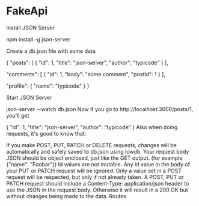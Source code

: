 # FakeApi

Install JSON Server

npm install -g json-server

Create a db.json file with some data

{
  "posts": [
    { "id": 1, "title": "json-server", "author": "typicode" }
  ],
 
 "comments": [
    { "id": 1, "body": "some comment", "postId": 1 }
  ],
 
 "profile": { "name": "typicode" }
}

Start JSON Server

json-server --watch db.json
Now if you go to http://localhost:3000/posts/1, you'll get

{ "id": 1, "title": "json-server", "author": "typicode" }
Also when doing requests, it's good to know that:

If you make POST, PUT, PATCH or DELETE requests, changes will be automatically and safely saved to db.json using lowdb.
Your request body JSON should be object enclosed, just like the GET output. (for example {"name": "Foobar"})
Id values are not mutable. Any id value in the body of your PUT or PATCH request will be ignored. Only a value set in a POST request will be respected, but only if not already taken.
A POST, PUT or PATCH request should include a Content-Type: application/json header to use the JSON in the request body. Otherwise it will result in a 200 OK but without changes being made to the data.
Routes
